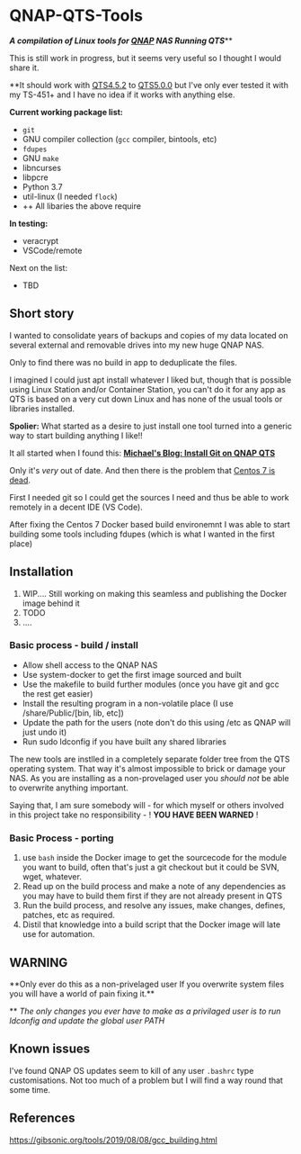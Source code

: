 # QNAP-QTS-Tools

***A compilation of Linux tools for [QNAP](https://www.qnap.comhttps:/) NAS Running QTS***\*\*

This is still work in progress, but it seems very useful so I thought I would share it.

\*\*It should work with [QTS4.5.2](https://www.qnap.com/qts/4.5.2/en-us/https:/) to [QTS5.0.0](https://www.qnap.com/qts/5.0.0/en-us/) but I've only ever tested it with my TS-451+ and I have no idea if it works with anything else.

**Current working package list:**

- ```git```
- GNU compiler collection (```gcc``` compiler, bintools, etc)
- ```fdupes```
- GNU ```make```
- libncurses
- libpcre
- Python 3.7
- util-linux (I needed ```flock```)
- \+\+ All libaries the above require

**In testing:**

* veracrypt
* VSCode/remote

Next on the list:

* TBD

## Short story

I wanted to consolidate years of backups and copies of my
data located on several external and removable drives into
my new huge QNAP NAS.

Only to find there was no build in app to deduplicate the files.

I imagined I could just apt install whatever I liked but, though that is possible using Linux Station and/or Container Station, you can't do it for any app as QTS is based on a very cut down Linux and
has none of the usual tools or libraries installed.

**Spolier:** What started as a desire to just install one tool turned into a generic way to start building anything I like!!

It all started when I found this:
**[Michael's Blog: Install Git on QNAP QTS](https://sdhuang32.github.io/install-git-on-qts)**

Only it's *very* out of date.  And then there is the problem that [Centos 7 is dead](https://www.theregister.com/2021/01/26/killing_centos/).

First I needed git so I could get the sources I need and thus be able to work remotely in a decent IDE (VS Code).

After fixing the Centos 7 Docker based build environemnt I was able to start building some tools including fdupes (which is what I wanted in the first place)

## Installation

1. WIP....  Still working on making this seamless and publishing the Docker image behind it
2. TODO
3. ....

### Basic process - build / install

* Allow shell access to the QNAP NAS
* Use system-docker to get the first image sourced and built
* Use the makefile to build further modules (once you have git and gcc the rest get easier)
* Install the resulting program in a non-volatile place (I use /share/Public/[bin, lib, etc])
* Update the path for the users (note don't do this using /etc as QNAP will just undo it)
* Run sudo ldconfig if you have built any shared libraries

The new tools are instlled in a completely separate folder tree from the QTS operating system. That way it's almost impossible to brick or damage your NAS. As you are installing as a non-provelaged user you *should not* be able to overwrite anything important.

Saying that, I am sure somebody will - for which myself or others involved in this project take no responsibility - ! __YOU HAVE BEEN WARNED__ !

### Basic Process - porting

1. use ```bash``` inside the Docker image to get the sourcecode for the module you want to build, often that's just a git checkout but it could be SVN, wget, whatever.
2. Read up on the build process and make a note of any dependencies as you may have to build them first if they are not already present in QTS
3. Run the build process, and resolve any issues, make changes, defines, patches, etc as required.
4. Distil that knowledge into a build script that the Docker image will late use for automation.

## WARNING

**Only ever do this as a non-privelaged user
If you overwrite system files you will have a world of pain fixing it.\*\*

\*\* *The only changes you ever have to make as a privilaged user is to run ldconfig and update
the global user PATH*

## Known issues

I've found QNAP OS updates seem to kill of any user ```.bashrc``` type customisations.  Not too much of a problem but I will find a way round that some time.

## References

https://gibsonic.org/tools/2019/08/08/gcc_building.html
